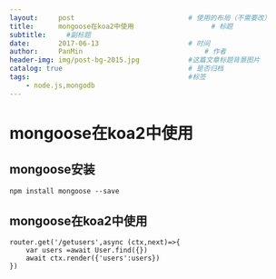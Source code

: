 ```yaml
---
layout:     post                            # 使用的布局（不需要改）
title:      mongoose在koa2中使用                   # 标题
subtitle:     #副标题
date:       2017-06-13                      # 时间
author:     PanMin                              # 作者
header-img: img/post-bg-2015.jpg            #这篇文章标题背景图片
catalog: true                               # 是否归档
tags:                                       #标签
    - node.js,mongodb
---
```



# mongoose在koa2中使用

## mongoose安装
```
npm install mongoose --save
```

## mongoose在koa2中使用
```
router.get('/getusers',async (ctx,next)=>{
	var users =await User.find({})
	await ctx.render({'users':users})
})
```